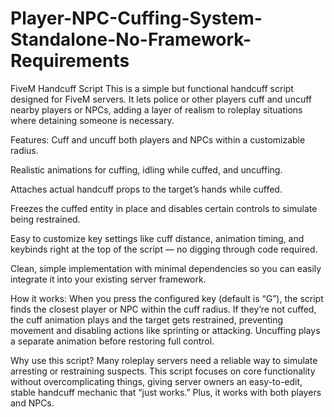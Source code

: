 # Player-NPC-Cuffing-System-Standalone-No-Framework-Requirements

FiveM Handcuff Script
This is a simple but functional handcuff script designed for FiveM servers. It lets police or other players cuff and uncuff nearby players or NPCs, adding a layer of realism to roleplay situations where detaining someone is necessary.

Features:
Cuff and uncuff both players and NPCs within a customizable radius.

Realistic animations for cuffing, idling while cuffed, and uncuffing.

Attaches actual handcuff props to the target’s hands while cuffed.

Freezes the cuffed entity in place and disables certain controls to simulate being restrained.

Easy to customize key settings like cuff distance, animation timing, and keybinds right at the top of the script — no digging through code required.

Clean, simple implementation with minimal dependencies so you can easily integrate it into your existing server framework.

How it works:
When you press the configured key (default is “G”), the script finds the closest player or NPC within the cuff radius. If they’re not cuffed, the cuff animation plays and the target gets restrained, preventing movement and disabling actions like sprinting or attacking. Uncuffing plays a separate animation before restoring full control.

Why use this script?
Many roleplay servers need a reliable way to simulate arresting or restraining suspects. This script focuses on core functionality without overcomplicating things, giving server owners an easy-to-edit, stable handcuff mechanic that “just works.” Plus, it works with both players and NPCs.
